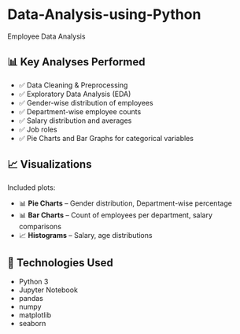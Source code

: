# Data-Analysis-using-Python
Employee Data Analysis


## 📊 Key Analyses Performed
- ✅ Data Cleaning & Preprocessing  
- ✅ Exploratory Data Analysis (EDA)  
- ✅ Gender-wise distribution of employees  
- ✅ Department-wise employee counts  
- ✅ Salary distribution and averages  
- ✅ Job roles
- ✅ Pie Charts and Bar Graphs for categorical variables  


## 📈 Visualizations
Included plots:
- 📊 **Pie Charts** – Gender distribution, Department-wise percentage
- 📊 **Bar Charts** – Count of employees per department, salary comparisons
- 📈 **Histograms** – Salary, age distributions


## 🧰 Technologies Used
- Python 3  
- Jupyter Notebook  
- pandas  
- numpy  
- matplotlib  
- seaborn


